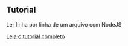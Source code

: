 ## Tutorial

Ler linha por linha de um arquivo com NodeJS

[Leia o tutorial completo](http://felquis.com/ler-arquivos-com-nodejs/)
